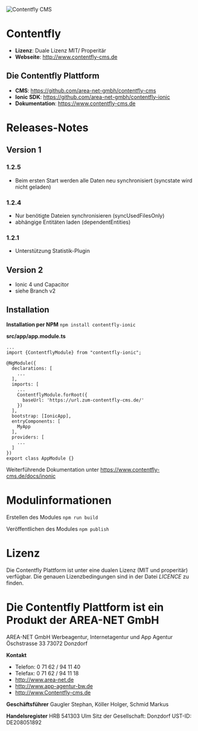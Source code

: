 ![Contentfly CMS](https://www.contentfly-cms.de/file/get/7d937604-23e2-11e8-b76e-00ac10d52400)

# Contentfly
- **Lizenz**: Duale Lizenz MIT/ Properitär
- **Webseite**: http://www.contentfly-cms.de

## Die Contentfly Plattform

- **CMS**: https://github.com/area-net-gmbh/contentfly-cms
- **Ionic SDK**: https://github.com/area-net-gmbh/contentfly-ionic
- **Dokumentation**: https://www.contentfly-cms.de

# Releases-Notes

## Version 1

### 1.2.5

- Beim ersten Start werden alle Daten neu synchronisiert (syncstate wird nicht geladen)

### 1.2.4

- Nur benötigte Dateien synchronisieren (syncUsedFilesOnly)
- abhängige Entitäten laden (dependentEntities)

### 1.2.1

- Unterstützung Statistik-Plugin

## Version 2

- Ionic 4 und Capacitor
- siehe Branch v2

## Installation

**Installation per NPM**
`npm install contentfly-ionic`

**src/app/app.module.ts**
```
...
import {ContentflyModule} from "contentfly-ionic";

@NgModule({
  declarations: [
    ...
  ],
  imports: [
    ...
    ContentflyModule.forRoot({
      baseUrl: 'https://url.zum-contentfly-cms.de/'
    })
  ],
  bootstrap: [IonicApp],
  entryComponents: [
    MyApp
  ],
  providers: [
    ...
  ]
})
export class AppModule {}

```

Weiterführende Dokumentation unter https://www.contentfly-cms.de/docs/inonic

# Modulinformationen

Erstellen des Modules
`npm run build`

Veröffentlichen des Modules
`npm publish`

# Lizenz

Die Contentfly Plattform ist unter eine dualen Lizenz (MIT und properitär) verfügbar. Die genauen Lizenzbedingungen sind in der Datei _LICENCE_ zu finden.

# Die Contentfly Plattform ist ein Produkt der AREA-NET GmbH

AREA-NET GmbH
Werbeagentur, Internetagentur und App Agentur
Öschstrasse 33
73072 Donzdorf

**Kontakt**

- Telefon: 0 71 62 / 94 11 40
- Telefax: 0 71 62 / 94 11 18
- http://www.area-net.de
- http://www.app-agentur-bw.de
- http://www.Contentfly-cms.de


**Geschäftsführer**
Gaugler Stephan, Köller Holger, Schmid Markus

**Handelsregister**
HRB 541303 Ulm
Sitz der Gesellschaft: Donzdorf
UST-ID: DE208051892




